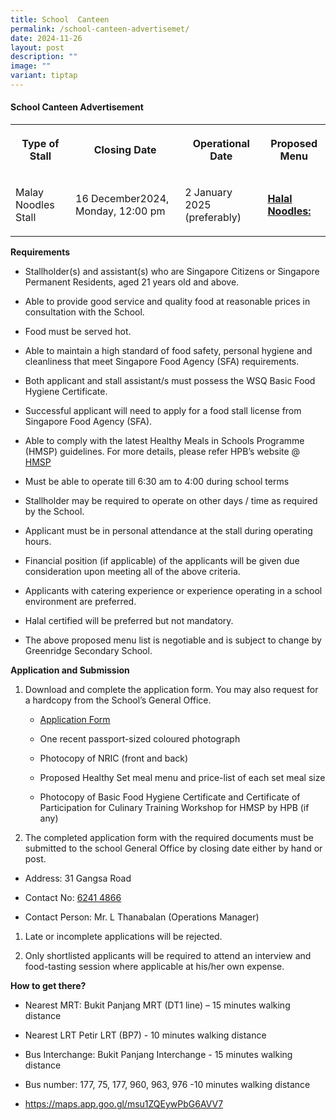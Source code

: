 ```yaml
---
title: School  Canteen
permalink: /school-canteen-advertisemet/
date: 2024-11-26
layout: post
description: ""
image: ""
variant: tiptap
---
```

<h4>School Canteen Advertisement</h4>
<table style="minWidth: 100px">
<colgroup>
<col>
<col>
<col>
<col>
</colgroup>
<tbody>
<tr>
<th rowspan="1" colspan="1">
<p>Type of Stall</p>
</th>
<th rowspan="1" colspan="1">
<p>Closing Date</p>
</th>
<th rowspan="1" colspan="1">
<p>Operational Date</p>
</th>
<th rowspan="1" colspan="1">
<p>Proposed Menu</p>
</th>
</tr>
<tr>
<td rowspan="1" colspan="1">
<p>Malay Noodles Stall</p>
</td>
<td rowspan="1" colspan="1">
<p>16 December2024, Monday, 12:00 pm</p>
</td>
<td rowspan="1" colspan="1">
<p>2 January 2025 (preferably)</p>
</td>
<td rowspan="1" colspan="1">
<p><strong><u>Halal Noodles:</u></strong> 
<br>
</p>
</td>
</tr>
</tbody>
</table>
<p><strong>Requirements</strong>
</p>
<ul data-tight="true" class="tight">
<li>
<p>Stallholder(s) and assistant(s) who are Singapore Citizens or Singapore
Permanent Residents, aged 21 years old and above.</p>
</li>
<li>
<p>Able to provide good service and quality food at reasonable prices in
consultation with the School.</p>
</li>
<li>
<p>Food must be served hot.</p>
</li>
<li>
<p>Able to maintain a high standard of food safety, personal hygiene and
cleanliness that meet Singapore Food Agency (SFA) requirements.</p>
</li>
<li>
<p>Both applicant and stall assistant/s must possess the WSQ Basic Food Hygiene
Certificate.</p>
</li>
<li>
<p>Successful applicant will need to apply for a food stall license from
Singapore Food Agency (SFA).</p>
</li>
<li>
<p>Able to comply with the latest Healthy Meals in Schools Programme (HMSP)
guidelines. For more details, please refer HPB’s website @ <a href="https://www.hpb.gov.sg/schools/school-programmes/healthy-meals-in-schools-programme" rel="noopener noreferrer nofollow" target="_blank">HMSP</a>
</p>
</li>
<li>
<p>Must be able to operate till 6:30 am to 4:00 during school terms</p>
</li>
<li>
<p>Stallholder may be required to operate on other days / time as required
by the School.</p>
</li>
<li>
<p>Applicant must be in personal attendance at the stall during operating
hours.</p>
</li>
<li>
<p>Financial position (if applicable) of the applicants will be given due
consideration upon meeting all of the above criteria.</p>
</li>
<li>
<p>Applicants with catering experience or experience operating in a school
environment are preferred.</p>
</li>
<li>
<p>Halal certified will be preferred but not mandatory.</p>
</li>
<li>
<p>The above proposed menu list is negotiable and is subject to change by
Greenridge Secondary School.</p>
</li>
</ul>
<p><strong>Application and Submission</strong>
</p>
<ol data-tight="true" class="tight">
<li>
<p>Download and complete the application form. You may also request for a
hardcopy from the School’s General Office.</p>
<ul data-tight="true" class="tight">
<li>
<p><a href="/files/school_canteen_application_form.pdf" rel="noopener noreferrer nofollow" target="_blank">Application Form</a>
</p>
</li>
</ul>
<ul data-tight="true" class="tight">
<li>
<p>One recent passport-sized coloured photograph</p>
</li>
<li>
<p>Photocopy of NRIC (front and back)</p>
</li>
<li>
<p>Proposed Healthy Set meal menu and price-list of each set meal size</p>
</li>
<li>
<p>Photocopy of Basic Food Hygiene Certificate and Certificate of Participation
for Culinary Training Workshop for HMSP by HPB (if any)</p>
</li>
</ul>
</li>
<li>
<p>The completed application form with the required documents must be submitted
to the school General Office by closing date either by hand or post.</p>
</li>
</ol>
<ul data-tight="true" class="tight">
<li>
<p>Address: 31 Gangsa Road</p>
</li>
<li>
<p>Contact No: <a href="tel:6241 4866" rel="noopener noreferrer nofollow" target="_blank">6241 4866</a>
</p>
</li>
<li>
<p>Contact Person: Mr. L Thanabalan (Operations Manager)</p>
</li>
</ul>
<ol data-tight="true" class="tight">
<li>
<p>Late or incomplete applications will be rejected.</p>
</li>
<li>
<p>Only shortlisted applicants will be required to attend an interview and
food-tasting session where applicable at his/her own expense.</p>
</li>
</ol>
<p><strong>How to get there?</strong>
</p>
<ul data-tight="true" class="tight">
<li>
<p>Nearest MRT: Bukit Panjang MRT (DT1 line) – 15 minutes walking distance</p>
</li>
<li>
<p>Nearest LRT Petir LRT (BP7) - 10 minutes walking distance</p>
</li>
<li>
<p>Bus Interchange: Bukit Panjang Interchange - 15 minutes walking distance</p>
</li>
<li>
<p>Bus number: 177, 75, 177, 960, 963, 976 -10 minutes walking distance</p>
</li>
<li>
<p><a href="https://maps.app.goo.gl/msu1ZQEywPbG6AVV7" rel="noopener noreferrer nofollow" target="_blank">https://maps.app.goo.gl/msu1ZQEywPbG6AVV7</a>
</p>
</li>
</ul>
<p></p>